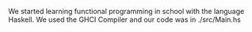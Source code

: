 We started learning functional programming in school with the language Haskell.
We used the GHCI Compiler and our code was in ./src/Main.hs